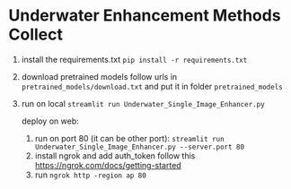 # Underwater Enhancement Methods Collect

1. install the requirements.txt `pip install -r requirements.txt`

2. download pretrained models follow urls in `pretrained_models/download.txt` and put it in folder `pretrained_models`

3. run on local `streamlit run Underwater_Single_Image_Enhancer.py`

   deploy on web:
   1) run on port 80 (it can be other port): `streamlit run Underwater_Single_Image_Enhancer.py --server.port 80`
   2) install ngrok and add auth_token follow this https://ngrok.com/docs/getting-started
   3) run `ngrok http -region ap 80`
   
